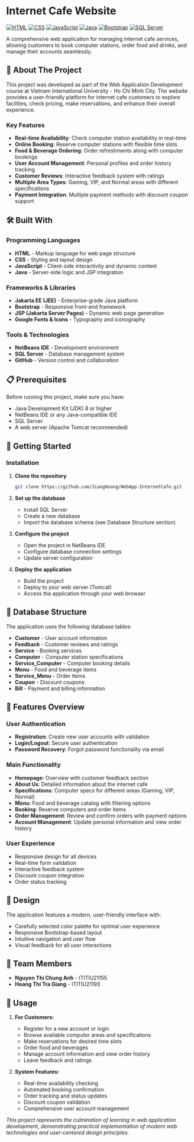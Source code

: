 # Internet Cafe Website

[![HTML](https://img.shields.io/badge/HTML-5-orange?style=for-the-badge&logo=html5&logoColor=white)](https://www.w3schools.com/html/default.asp)
[![CSS](https://img.shields.io/badge/CSS-3-blue?style=for-the-badge&logo=css3&logoColor=white)](https://www.w3schools.com/css/default.asp)
[![JavaScript](https://img.shields.io/badge/JavaScript-ES6-yellow?style=for-the-badge&logo=javascript&logoColor=black)](https://developer.mozilla.org/en-US/docs/Web/JavaScript)
[![Java](https://img.shields.io/badge/Java-8+-red?style=for-the-badge&logo=java&logoColor=white)](https://www.oracle.com/java/)
[![Bootstrap](https://img.shields.io/badge/Bootstrap-5.3-purple?style=for-the-badge&logo=bootstrap&logoColor=white)](https://getbootstrap.com/)
[![SQL Server](https://img.shields.io/badge/SQL%20Server-2019-blue?style=for-the-badge&logo=microsoftsqlserver&logoColor=white)](https://www.microsoft.com/en-us/sql-server)

A comprehensive web application for managing internet cafe services, allowing customers to book computer stations, order food and drinks, and manage their accounts seamlessly.

## 🚀 About The Project

This project was developed as part of the Web Application Development course at Vietnam International University - Ho Chi Minh City. The website provides a user-friendly platform for internet cafe customers to explore facilities, check pricing, make reservations, and enhance their overall experience.

### Key Features

- **Real-time Availability**: Check computer station availability in real-time
- **Online Booking**: Reserve computer stations with flexible time slots
- **Food & Beverage Ordering**: Order refreshments along with computer bookings
- **User Account Management**: Personal profiles and order history tracking
- **Customer Reviews**: Interactive feedback system with ratings
- **Multiple Area Types**: Gaming, VIP, and Normal areas with different specifications
- **Payment Integration**: Multiple payment methods with discount coupon support

## 🛠️ Built With

### Programming Languages
- **HTML** - Markup language for web page structure
- **CSS** - Styling and layout design
- **JavaScript** - Client-side interactivity and dynamic content
- **Java** - Server-side logic and JSP integration

### Frameworks & Libraries
- **Jakarta EE (JEE)** - Enterprise-grade Java platform
- **Bootstrap** - Responsive front-end framework
- **JSP (Jakarta Server Pages)** - Dynamic web page generation
- **Google Fonts & Icons** - Typography and iconography

### Tools & Technologies
- **NetBeans IDE** - Development environment
- **SQL Server** - Database management system
- **GitHub** - Version control and collaboration

## 📋 Prerequisites

Before running this project, make sure you have:

- Java Development Kit (JDK) 8 or higher
- NetBeans IDE or any Java-compatible IDE
- SQL Server
- A web server (Apache Tomcat recommended)

## 🚀 Getting Started

### Installation

1. **Clone the repository**
   ```bash
   git clone https://github.com/JiangHoang/WebApp-InternetCafe.git
   ```

2. **Set up the database**
   - Install SQL Server
   - Create a new database
   - Import the database schema (see Database Structure section)

3. **Configure the project**
   - Open the project in NetBeans IDE
   - Configure database connection settings
   - Update server configuration

4. **Deploy the application**
   - Build the project
   - Deploy to your web server (Tomcat)
   - Access the application through your web browser

## 💾 Database Structure

The application uses the following database tables:

- **Customer** - User account information
- **Feedback** - Customer reviews and ratings
- **Service** - Booking services
- **Computer** - Computer station specifications
- **Service_Computer** - Computer booking details
- **Menu** - Food and beverage items
- **Service_Menu** - Order items
- **Coupon** - Discount coupons
- **Bill** - Payment and billing information

## 🎯 Features Overview

### User Authentication
- **Registration**: Create new user accounts with validation
- **Login/Logout**: Secure user authentication
- **Password Recovery**: Forgot password functionality via email

### Main Functionality
- **Homepage**: Overview with customer feedback section
- **About Us**: Detailed information about the internet cafe
- **Specifications**: Computer specs for different areas (Gaming, VIP, Normal)
- **Menu**: Food and beverage catalog with filtering options
- **Booking**: Reserve computers and order items
- **Order Management**: Review and confirm orders with payment options
- **Account Management**: Update personal information and view order history

### User Experience
- Responsive design for all devices
- Real-time form validation
- Interactive feedback system
- Discount coupon integration
- Order status tracking

## 🎨 Design

The application features a modern, user-friendly interface with:
- Carefully selected color palette for optimal user experience
- Responsive Bootstrap-based layout
- Intuitive navigation and user flow
- Visual feedback for all user interactions

## 👥 Team Members

- **Nguyen Thi Chung Anh** - ITITIU21155
- **Hoang Thi Tra Giang** - ITITIU21193

## 📝 Usage

1. **For Customers:**
   - Register for a new account or login
   - Browse available computer areas and specifications
   - Make reservations for desired time slots
   - Order food and beverages
   - Manage account information and view order history
   - Leave feedback and ratings

2. **System Features:**
   - Real-time availability checking
   - Automated booking confirmation
   - Order tracking and status updates
   - Discount coupon validation
   - Comprehensive user account management

*This project represents the culmination of learning in web application development, demonstrating practical implementation of modern web technologies and user-centered design principles.*
